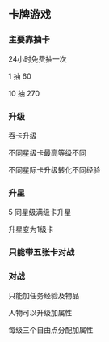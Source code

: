 ## 卡牌游戏

### 主要靠抽卡

24小时免费抽一次

1 抽 60

10 抽 270

### 升级

吞卡升级

不同星级卡最高等级不同

不同星际卡升级转化不同经验

### 升星

5 同星级满级卡升星

升星变为1级卡

### 只能带五张卡对战

### 对战

只能加任务经验及物品

人物可以升级加属性

每级三个自由点分配加属性